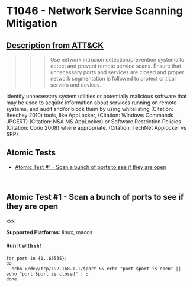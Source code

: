 # T1046 - Network Service Scanning Mitigation
## [Description from ATT&CK](https://attack.mitre.org/wiki/Technique/T1046)
>>> Use network intrusion detection/prevention systems to detect and prevent remote service scans. Ensure that unnecessary ports and services are closed and proper network segmentation is followed to protect critical servers and devices.

Identify unnecessary system utilities or potentially malicious software that may be used to acquire information about services running on remote systems, and audit and/or block them by using whitelisting (Citation: Beechey 2010) tools, like AppLocker, (Citation: Windows Commands JPCERT) (Citation: NSA MS AppLocker) or Software Restriction Policies (Citation: Corio 2008) where appropriate. (Citation: TechNet Applocker vs SRP)

## Atomic Tests

- [Atomic Test #1 - Scan a bunch of ports to see if they are open](#atomic-test-1---scan-a-bunch-of-ports-to-see-if-they-are-open)


<br/>

## Atomic Test #1 - Scan a bunch of ports to see if they are open
xxx

**Supported Platforms:** linux, macos


#### Run it with `sh`!
```
for port in {1..65535};
do
  echo >/dev/tcp/192.168.1.1/$port && echo "port $port is open" || echo "port $port is closed" : ;
done

```
<br/>
